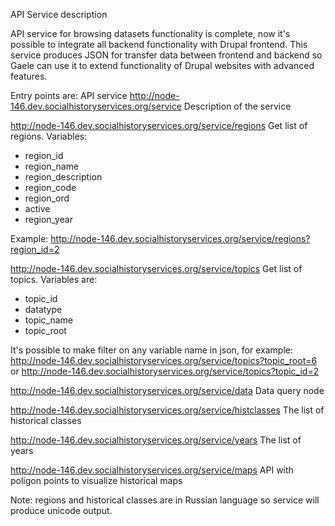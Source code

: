 API Service description

API service for browsing datasets functionality is complete, now it's possible to integrate all backend functionality with Drupal frontend. This service produces JSON for transfer data between frontend and backend so Gaele can use it to extend functionality of Drupal websites with advanced features.

Entry points are:
API service
http://node-146.dev.socialhistoryservices.org/service
Description of the service

http://node-146.dev.socialhistoryservices.org/service/regions
Get list of regions. Variables:
- region_id
- region_name
- region_description 
- region_code
- region_ord 
- active
- region_year

Example:
http://node-146.dev.socialhistoryservices.org/service/regions?region_id=2

http://node-146.dev.socialhistoryservices.org/service/topics
Get list of topics. Variables are:
- topic_id
- datatype
- topic_name
- topic_root

It's possible to make filter on any variable name in json, for example:
http://node-146.dev.socialhistoryservices.org/service/topics?topic_root=6
or
http://node-146.dev.socialhistoryservices.org/service/topics?topic_id=2

http://node-146.dev.socialhistoryservices.org/service/data
Data query node

http://node-146.dev.socialhistoryservices.org/service/histclasses
The list of historical classes

http://node-146.dev.socialhistoryservices.org/service/years
The list of years

http://node-146.dev.socialhistoryservices.org/service/maps
API with poligon points to visualize historical maps

Note: regions and historical classes are in Russian language so service will produce unicode output.
